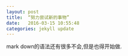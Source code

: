 ```yaml
---
layout: post
title:  “努力尝试新的事物”
date:   2016-03-15 10:55:48
categories: jekyll update
---
```

mark down的语法还有很多不会,但是也得开始做.

